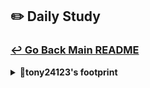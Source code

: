 ## ✏️ Daily Study
### [↩ Go Back Main README](https://github.com/3rd-PJ-Spring/Checkpoint?tab=readme-ov-file#%EF%B8%8F-daily-study)
<details>
  <summary><b>🐢tony24123's footprint</b></summary>
	<details>
		<summary><b>ㅤ25/01/23/목:</b></summary>	
		ㅤㅤㅤ내용
	</details>
	<details>
		<summary><b>ㅤ25/01/22/수:</b></summary>	
		ㅤㅤㅤ내용
	</details>
	<details>
		<summary><b>ㅤ25/01/21/화: 기능 개발 - DB 정보 업데이트 + 전적 기록 남기기(FE,BE,DB 목표치 달성)</b></summary>	
		ㅤㅤㅤ<h3>Img폴더에 사진 첨부</h3>
	</details>
	<details>
		<summary><b>ㅤ25/01/20/월: 기능 개발 - 사용자 데이터 정보 화면에 렌더링</b></summary>	
		ㅤㅤㅤ<h3>Img폴더에 사진 첨부</h3>
	</details>
	<details>
		<summary><b>ㅤ25/01/17/금: 인증인가 JWT 토큰 학습</b></summary>

<h2>1. 인증 방식</h2>
<h3>1.1 세션 기반 인증</h3>
ex) 도서관에서 회원증을 발급받아 회원 정보를 도서관 컴퓨터에 저장하고, 회원증을 통해 모든 정보를 가져오는 방식.<br>
- 클라이언트는 서버로부터 발급된 세션 ID를 이용해 인증을 진행.<br>
- 서버가 사용자 정보를 관리하고 저장.<br>
<h3>단점</h3>
여러 서버에서 동일한 사용자의 정보를 공유해야 하므로 서버 간 동기화가 필요하다.<br>
하나의 정보 변경 시 많은 서버가 영향을 받음.<br>
서버가 사용자의 인증 정보를 저장하므로 서버 부하가 증가.<br>
<h3>1.2 토큰 기반 인증</h3>
ex) 여권에 모든 정보를 담고, 입국심사 시 여권만으로 진위 여부를 확인하는 방식.
- 서버는 클라이언트에게 토큰을 발급하고, 클라이언트는 이 토큰을 사용해 인증을 받음.<br>
- 서버는 사용자 정보를 저장하지 않으며, 클라이언트는 인증 정보를 담은 토큰을 소지.<br>
<h3>장점:</h3>
서버 부담이 적고, 확장성이 뛰어나다. 여러 서버 간에 동일한 토큰을 사용하여 인증 가능.<br>
서버가 인증 정보를 저장하지 않기 때문에 서버 부하가 적음.<br>
토큰이 JSON 형식으로 되어 있어 모바일 앱에서 사용하기 용이.<br>
<h3>단점</h3>
위조 가능성: 토큰이 탈취되거나 위조되면, 인증의 진위 여부를 확인하는 것이 어려워짐.<br>
토큰 크기가 세션 ID보다 큼.<br>
<h2>2. 인증과 인가의 차이점</h2>
인증: 사용자가 누구인지 확인하는 과정 ex) 로그인<br>
인가: 인증을 받은 사용자가 어떤 권한을 가질지 결정하는 과정 ex) 댓글을 쓸 수 있는지, 관리자 권한이 있는지 등<br>
<h2>3. HTTP의 특징</h2>
- HTTP는 상태가 없는 프로토콜로, 브라우저나 서버가 이전 요청의 정보를 기억하지 않는다.<br>
- 이를 해결하기 위해 세션이나 토큰을 사용하여 인증 정보를 저장하고 관리함.<br>
<h2>4. 인증 방식의 흐름</h2>
<h3>4.1 세션 인증 방식</h3>
- 클라이언트: 로그인 요청<br>
-> 서버: 로그인 성공 시 세션 정보를 생성하여 서버에 저장<br>
-> 클라이언트: 댓글쓰기 요청 시, 서버에서 세션 정보를 확인하여 인증<br>
<h3>4.2 토큰 인증 방식</h3>
- 클라이언트: 로그인 요청<br>
-> 서버: 로그인 성공 시 토큰을 발급<br>
-> 클라이언트: 댓글쓰기 요청 시, 발급받은 토큰을 서버에 제시하고, 서버는 토큰 진위 여부만 확인<br>
<h2>5. JWT (JSON Web Token)</h2>
JWT: 사용자의 정보를 담은 토큰. 서버는 JWT를 발급하고 클라이언트는 이 토큰을 통해 인증을 받음.<br>
-구성-<br>
Header: 토큰 타입(예: JWT)과 암호화 알고리즘 정보<br>
Payload: 사용자 정보(예: 사용자 ID)<br>
Signature: Header와 Payload를 결합하여 생성된 서명으로, 토큰의 위조 여부를 판단<br>
<h3>장점</h3>
- 서버 부담 감소: 서버가 사용자 정보를 저장할 필요가 없음.<br>
- 확장성: 여러 서버에서 동일한 토큰으로 인증 가능.<br>
- 모바일 친화적: JSON 형식으로 되어 있어 모바일 환경에 적합.<br>
<h3>단점</h3>
- 토큰 크기: 세션 ID보다는 크기가 큼.<br>
- 보안 문제: 토큰이 탈취되면 차단이 어렵고, 위조될 위험이 있음.<br>
<h3>오늘의 학습 내용 요약</h3>
- 세션 기반 인증과 토큰 기반 인증의 차이점을 이해하고, 각 방식의 장단점을 비교할 수 있었습니다.<br>
- JWT의 구성 요소와 그 장점 및 단점에 대해 학습했습니다.<br>
- 인증과 인가는 서로 다른 개념이며, 인증 후 인가 과정을 통해 사용자에게 권한을 부여하는 방식임을 명확히 이해했습니다.<br>
	</details>
	<details>
		<summary><b>ㅤ25/01/16/목:Spring Security와 로그인 처리</b></summary>	
<h2>📚 오늘의 공부 기록: Spring Security와 로그인 처리</h2>
<h3>1. 패스워드 암호화 (PasswordEncoder)</h3>
Spring에서는 **PasswordEncoder**를 사용해 비밀번호를 안전하게 암호화 및 관리할 수 있습니다.<br>
<h3>🔑 주의사항</h3>
같은 이름의 Bean을 두 번 등록하면 Spring에서 에러가 발생합니다.<br>
해결 방법: @Bean에 고유한 이름을 부여합니다.<br>

```java
@Bean(name = "shopPasswordEncoder")
public PasswordEncoder passwordEncoder() {
    return new BCryptPasswordEncoder();
}
```
<h4>🛠️ 비밀번호 암호화 처리 흐름</h4>
- 클라이언트가 보낸 비밀번호를 서비스에서 암호화합니다.<br>
-> 요청 데이터를 엔터티(Entity)로 변환한 후 비밀번호를 암호화된 값으로 재설정합니다.<br>
-> DB에 암호화된 비밀번호를 저장합니다.<br>
<h3>2. 로그인 처리 (인증 처리)</h3>
   <h4>🔒 로그인 과정</h4>
- 클라이언트가 아이디와 비밀번호 전달<br>
  -> DB에서 아이디로 회원 정보 조회<br>
  -> 아이디가 존재하지 않으면 예외 처리<br>
  -> DB에 저장된 비밀번호를 가져와 사용자가 입력한 비밀번호와 비교<br>
  -> Spring의 PasswordEncoder.matches() 메서드를 사용해 암호화된 비밀번호 비교<br>
  -> 비밀번호가 일치하면 로그인 성공<br>
   <h4>🔑 로그인 API 설계</h4>
-  POST 요청 사용 권장: 보안상 @PostMapping을 사용해 데이터를 전달합니다.<br>
<h3>3. 코드 정리</h3> 
<h3>요청 DTO</h3>

```java
@Getter
@Setter
@NoArgsConstructor
@AllArgsConstructor
@Builder
public class LoginRequest {
    @NotBlank(message = "아이디 입력은 필수입니다.")
    private String username;

    @NotBlank(message = "비밀번호 입력은 필수입니다.")
    private String password;
}
```
<h3>Service</h3>
   비즈니스 로직: 아이디로 회원 조회 → 비밀번호 비교 → 성공 시 JSON 반환.<br>
   
```java
@Transactional(readOnly = true)
public Map<String, Object> authenticate(LoginRequest loginRequest) {
    String username = loginRequest.getUsername();

    User foundUser = userRepository.findByUserName(username)
            .orElseThrow(() -> new MemberException(ErrorCode.MEMBER_NOT_FOUND, "존재하지 않는 회원입니다."));

    String inputPassword = loginRequest.getPassword();
    String storedPassword = foundUser.getPassword();

    if (!passwordEncoder.matches(inputPassword, storedPassword)) {
        throw new MemberException(ErrorCode.INVALID_PASSWORD);
    }

    return Map.of(
        "message", "로그인에 성공했습니다.",
        "username", foundUser.getUsername()
    );
}
```
<h3>Repository</h3>
- 아이디로 회원 조회 쿼리<br>

```java
Optional<User> findByUserName(String username);
```
- MyBatis 쿼리 매핑<br>

```java
<select id="findByUserName" resultType="com.example.instagramclone.shop.user.User">
    SELECT * FROM user WHERE username = #{username}
</select>
```
<h3>Controller</h3>
- 클라이언트 요청을 처리하고 서비스 계층 호출<br>

```java
@PostMapping("/login")
public ResponseEntity<?> login(@RequestBody @Valid LoginRequest loginRequest) {
    Map<String, Object> responseMap = userService.authenticate(loginRequest);
    return ResponseEntity.ok().body(responseMap);
}
```
<h3>클라이언트 요청 처리 (JavaScript)</h3>

```java
async function fetchToLogin(userData) {
    await fetch("/user/login", {
        method: "POST",
        headers: { "Content-Type": "application/json" },
        body: JSON.stringify(userData),
    });
    console.log("로그인!");
    alert("로그인 성공");
    document.querySelector(".bj-login-form").reset();
}

function initLogin() {
    const $form = document.querySelector(".bj-login-form");
    $form.addEventListener("submit", (e) => {
        e.preventDefault();

        const username = document.querySelector('input[name="username"]').value;
        const password = document.querySelector('input[name="password"]').value;

        const payload = { username, password };
        fetchToLogin(payload);
    });
}

document.addEventListener("DOMContentLoaded", initLogin);
```
<h3>>정리된 흐름</h3>
   <h4>비밀번호 암호화:<br>
   Spring의 PasswordEncoder로 안전하게 관리.</h4>
   <h4>로그인 요청 처리:<br>
   아이디로 회원 조회 → 비밀번호 비교 → 성공 시 JSON 반환.</h4>
   <h4>클라이언트 요청 처리:<br>
   JavaScript로 로그인 폼 데이터 전송 및 성공 메시지 표시.</h4>
<h3>추가 공부 필요 사항</h3>
- Spring Security 기본 구성과 사용자 정의 보안 설정.
	</details>
	<details>
		<summary><b>ㅤ25/01/15/수: 회원가입 처리 작업 내용 정리</b></summary>
<h2>백엔드 작업</h2>
<h3>SignUpRequest 클래스 생성</h3>

```java
    @NotBlank(message = "필수 입력창입니다.")
    private String newName;

    @NotBlank(message = "필수 입력창입니다.")
    private String newEmail;
    
    @NotBlank(message = "필수 입력창입니다.")
    private String newPassword;
```   
- 회원가입 시 클라이언트로부터 전달받을 데이터를 정의.<br>
<h3>UserController 작업</h3>

```java
//회원가입 요청 받아오기
@PostMapping("/signup")
public ResponseEntity<?> signUp(@RequestBody @Valid signUpRequest signUpRequest){
log.info("request for signup : {}", signUpRequest.getNewName());
userService.signUp(signUpRequest);
        return ResponseEntity
                .ok()
                .body("user registered!");
    }
```
- @PostMapping을 통해 클라이언트로부터 전달받은 SignUpRequest 데이터를 수신<br>
-> 수신한 데이터를 UserService에 전달<br>
<h3>UserService 작업</h3>

```java
//회원가입 중간 처리
public void signUp(signUpRequest signUpRequest){
//데이터베이스에 저장
userRepository.insert(signUpRequest.toEntity());
}
```
- 회원가입 과정에서 데이터 변환 및 중간 처리를 담당<br>
- 데이터베이스에 저장하기 위해 엔터티로 변환 과정을 수행<br>
-> 변환된 엔터티를 UserRepository에 전달<br>
<h3>엔터티 변환 및 데이터베이스 저장</h3>

```java
<mapper namespace="com.example.instagramclone.shop.repository.UserRepository">
    <insert id="insert" keyProperty="id" useGeneratedKeys="true">
        INSERT INTO user
        (username, password, email)
        VALUES
        (#{username}, #{password}, #{email})
    </insert>
```
- SignUpRequest 데이터를 엔터티로 변환<br>
-> UserRepository에서 UserMapper.xml에 정의된 insert 메서드를 호출하여 데이터베이스에 저장<br>
-> 데이터 저장 후 회원가입 절차 완료<br>
<h2>프론트엔드 작업</h2>
<h3>회원가입 폼 제출 이벤트 생성</h3>

```java
//초기화 함수
function initSignUp() {
    //form submit 이벤트
    const $form = document.querySelector('.signup-form');
    $form.addEventListener('submit', e => {
        e.preventDefault();
        const username = document.querySelector('input[name="username"]').value;
        const password = document.querySelector('input[name="password"]').value;
        const email = document.querySelector('input[name="email"]').value;
        // const passwordConfirm = document.querySelector('input[name="password-confirm"]').value;        
        const payload = {
            newName : username ,
            newEmail : email ,
            newPassword: password
        };
```        
- 폼에 submit 이벤트 리스너를 등록<br>
- 새로고침 방지를 위해 e.preventDefault() 호출<br>
<h3>사용자 입력값 수집</h3>
- 폼에서 입력된 값을 객체로 생성<br>
-> 이때 객체의 키 값은 SignUpRequest에서 정의한 데이터 구조와 동일하게 매핑해야 함<br>
<h3>백엔드로 데이터 전송</h3>

```java
//회원가입 정보를 서버에 전송
async function fetchToSignUp(userData){
await fetch('/user/signup', {
method: 'POST',
headers: { 'Content-Type': 'application/json'},
body: JSON.stringify(userData)
});
console.log("회원가입 성공!");
alert("회원가입 성공");
document.querySelector('.signup-form').reset();
}
```
-> fetch를 사용하여 비동기 방식으로 데이터 전송<br>
-> UserController의 @PostMapping URL과 일치하도록 설정<br>
-> 데이터를 JSON 형식으로 변환 후 서버에 전달<br>
<h3>향후 업데이트 사항</h3>
- 입력값 검증, 데이터 암호화, 보안 및 예외 처리 로직을 추가하여 안정성을 강화<br>
- 작업으로 회원가입된 사용자 정보로 로그인 기능 구현 예정.<br>
   </details>
   <details>
       <summary><b>ㅤ25/01/14/화: 로그인, 회원가입 화면구성 완료 기능구현 로드맵 그리기</b></summary>
<h2>블랙잭 프로젝트: 로그인 및 회원가입 기능 추가 계획</h2>
<h3>프로젝트 개요</h3>
기존 블랙잭 게임 프로젝트에 로그인 및 회원가입 기능을 추가<br>
Spring을 이용해 서버와 연결하고, 서버 실행 상태에서 화면이 동작하도록 설정<br>
간단한 회원가입 로직, 데이터베이스와 연결하여 동작을 검증 필요<br>
<h3>현재 진행 상황</h3>
<h4>로그인 및 회원가입 화면 구성</h4>
- 로그인 및 회원가입 HTML/CSS 페이지 완료<br>
- Spring 서버를 통해 화면이 동작하도록 설정<br>
<h4>회원가입 로직</h4>
- 간단한 회원가입 로직 작성 완료<br>
- 입력값을 읽고 서버에서 처리할 준비 상태<br>
<h3>향후 추가해야 할 주요 기능</h3>
<h4>회원가입 기능 구현</h4>
- 회원가입 창에서 입력된 값을 읽어 데이터베이스에 저장<br>
- Spring MVC와 MyBatis를 활용해 데이터베이스 연동<br>
<h4>로그인 기능 구현</h4>
- 로그인 창에서 입력된 정보를 데이터베이스와 대조<br>
- 입력 정보가 데이터베이스에 저장된 회원 정보와 일치하면 로그인 성공 처리<br>
- 로그인 성공 시 사용자의 정보를 세션에 저장<br>
- 로그인 성공 후 사용자 데이터 렌더링<br>
- 로그인 성공 시 사용자의 정보를 화면에 표시<br>
예: "현재 보유 칩: 1000개"를 게임 화면 상단에 표시<br>
<h3>구현 완료시 기능 업데이트 (회원가입 검증 및 보안 강화)</h3>
<h4>회원가입 검증 단계</h4>
- 아이디, 비밀번호, 이메일 형식 검증<br>
- 중복 아이디 체크<br>
- 비밀번호 확인 필드 일치 여부 검증<br>
- 검증 실패 시 사용자에게 적절한 에러 메시지 표시<br>
- 사용자 토큰 부여<br>
- 로그인 성공 시 사용자에게 JWT(토큰)를 부여하여 인증 상태 유지<br>
- Spring Security와 JWT를 활용해 인증/인가 처리<br>
- 토큰 기반 인증으로 세션의 유지 문제 해결<br>
<h3>개발 순서 정리</h3>
<h4>회원가입 기능 :</h4> HTML 폼 데이터 수집 -> Spring 컨트롤러에서 데이터 처리 -> MyBatis를 사용해 데이터베이스에 저장<br>
<h4>로그인 기능 :</h4>  HTML 폼 데이터 수집 -> 데이터베이스에서 정보 조회 -> 세션 저장 및 로그인 완료 처리 -> 화면 렌더링 <br>
-> 사용자 정보를 게임 화면에 표시 -> 회원가입 검증 -> 입력값 유효성 검사 및 에러 처리 -> 보안 강화 -> 비밀번호 암호화 -> JWT 기반 인증/인가 처리<br>
	</details>
	<details>
		<summary><b>ㅤ25/01/13/월:RESTful Service 복습</b></summary>
<h2>RESTful</h2>
<h3>REST 정의 및 원칙</h3>
REST (Representational State Transfer): 자원의 상태를 표현하고 전송하는 아키텍처 스타일.<br>
<h3>-6가지 원칙-</h3>
1. 클라이언트-서버: 클라이언트는 UI를, 서버는 데이터와 로직을 처리하며 독립적으로 동작.<br>
2. Stateless: 서버는 클라이언트의 상태를 유지하지 않으며, 각 요청은 독립적으로 처리.<br>
3. 캐시 기능: 서버 응답을 캐싱하여 성능을 향상. HTTP 헤더로 캐시 가능 여부 명시.<br>
4. 계층화 시스템: 중간 계층(프록시, 로드 밸런서 등)을 통해 통신 가능.<br>
5. 통합 인터페이스: 일관된 URL 형식과 HTTP 메서드 사용.<br>
6. Optional: 필요 시 실행 가능한 코드를 클라이언트로 전송 가능.<br>
<h3>RESTful 서비스의 장점</h3>
- 확장성: 클라이언트와 서버의 역할이 분리되어 시스템 확장이 용이.<br>
- 유연성: 다양한 데이터 포맷(JSON, XML 등)을 지원.<br>
- 성능 향상: 캐시 활용으로 네트워크 비용 절감.<br>
- 일관성: HTTP 표준을 준수해 사용자와 개발자 모두 이해하기 쉬움.<br>
<h3>Spring RESTful API 관련 주요 애노테이션</h3>
@RestController: JSON, XML 직렬화 기본 포함.<br>
@RequestBody: JSON → Java 객체로 변환.<br>
@ResponseBody: 객체 → JSON으로 변환해 반환. (단, 상태 코드 처리가 불가능.)<br>
ResponseEntity: 상태 코드, 헤더, 본문 제어가 가능한 유연한 HTTP 응답 객체.<br>
<h3>주요 HTTP 상태 코드</h3>
200: 요청 성공<br>
201: 리소스 생성 성공<br>
400: 잘못된 요청<br>
401: 인증 실패<br>
403: 권한 부족<br>
404: 리소스 없음<br>
500: 서버 내부 오류<br>
<h4>tip - @RestController의 반환값은 대부분 ResponseEntity로 고정해서 사용하는 것이 유용.</h4>
	</details>
	<details>
		<summary><b>ㅤ25/01/10/금: RequestDto 복습 </b></summary>
<h2>DTO</h2>
<h3>DTO(Data Transfer Object)는 클라이언트와 서버 간 데이터를 전송하는 데 사용되는 객체로, 데이터베이스 엔티티(Entity)와는 구분된다</h3>
<h4>-목적-</h4> 
데이터 전송 간 필요한 정보만 제공하고,<br> 민감한 데이터를 보호하거나 데이터 포맷을 변환하는 데 사용.<br>
<h4>-장점-</h4>
데이터 보안 강화 (민감 정보 마스킹 가능)<br>
클라이언트 요구사항에 맞춘 데이터 제공<br>
API 설계의 유연성 및 유지보수성 증가<br>

```java
package com.example.instagramclone.shop.user;

import lombok.*;

import java.time.LocalDateTime;
import java.time.format.DateTimeFormatter;

@Getter
@Setter
@ToString
@EqualsAndHashCode
@AllArgsConstructor
@NoArgsConstructor
@Builder
public class UserDto {

    private Long userId;           // 유저 ID
    private String name;           // 유저 이름
    private String userEmail;      // 이메일 (마스킹 처리)
    private String userPassword;   // 비밀번호 (마스킹 처리)
    private String date;           // 가입일자 (포맷 변경)

    // User 엔티티를 DTO로 변환하는 생성자
    public UserDto(User u) {
        this.userId = u.getId();
        this.name = u.getUsername();
        this.userEmail = u.getEmail().length() > 5 ? u.getEmail().substring(0, 5) + "..." : u.getEmail();
        this.userPassword = u.getPassword().length() > 6 ? u.getPassword().substring(0, u.getPassword().length() - 2) + "**" : u.getPassword();
        this.date = u.getCreateAt().format(DateTimeFormatter.ofPattern("yyyy/MM/dd"));
    }
}
```

<h3>개선 전 코드</h3>

```java
@GetMapping
public ResponseEntity<List<User>> getAllUser() {
    List<User> users = userService.getAllUsers();
    return ResponseEntity.ok(users); // User 엔티티 리스트를 반환
}

```
보안 문제: 이메일과 비밀번호가 그대로 노출<br>
데이터 포맷 문제: 가입일자 등 클라이언트가 보기 어려운 형식 그대로 반환됨<br>
응답 데이터 구조의 가독성 부족: 클라이언트는 불필요한 데이터를 처리해야 할 수도 있음<br>
```java
@GetMapping
public ResponseEntity<List<UserDto>> UserList() {
    List<User> users = userService.getAllUsers();

    if (users.isEmpty()) {
        return ResponseEntity.status(HttpStatus.NO_CONTENT).build(); // 데이터가 없을 때 처리
    }

    List<UserDto> userDtos = users.stream()
                                  .map(UserDto::new)  // User -> UserDto 변환
                                  .collect(Collectors.toList());

    return ResponseEntity.ok(userDtos);  // 변환된 DTO 리스트 반환
}

```
<h3>보안성 강화</h3>
이메일과 비밀번호가 마스킹 처리되어 클라이언트에게 민감 정보가 그대로 노출되지 않음.<br>
<h3>클라이언트 요구사항에 맞춘 데이터 반환</h3>
가입일자는 yyyy/MM/dd 형식으로 변경되어 클라이언트가 즉시 사용 가능<br>
불필요한 데이터가 제거된 DTO를 반환하여 데이터 효율성 증가<br>
<h3>응답 데이터의 명확성</h3>
DTO를 통해 API 응답 구조가 정리되고, 클라이언트와의 데이터 교환이 명확해짐<br>
<h3>유지보수 용이성</h3>
데이터 전송 구조를 엔티티와 분리했으므로, 엔티티 변경이 클라이언트 응답에 영향을 미치지 않음<br>
필요 시 DTO의 필드나 변환 로직만 수정하여 쉽게 확장 가능<br>
<h3>가독성 및 간결성</h3>
Stream API를 활용한 map 메서드로 DTO 변환이 간결하게 처리됨<br>
기존의 엔티티 리스트를 반환하는 코드보다 더 명확한 의도를 전달<br>
ㅤㅤ
	</details>
	<details>
		<summary><b>ㅤ25/01/09/목:회원 관리 시스템 구현 백엔드 흐름 연습해보기</b></summary>
<h2>회원 관리 시스템 구현 흐름</h2>
<h3>1. User Entity 생성</h3>
목표: 회원 정보를 저장할 엔티티 클래스 생성<br>
속성: id, username, password, email, createAt<br>
설명: 회원 정보가 담길 엔티티를 생성하여 데이터베이스 테이블과 매핑<br>
```java
package com.example.instagramclone.shop.user;

import lombok.*;

import java.time.LocalDateTime;

@Getter
@Setter
@ToString
@NoArgsConstructor
@AllArgsConstructor
@Builder
@EqualsAndHashCode
public class User {

    private Long id;
    private String username;
    private String email;
    private String password;
    private LocalDateTime createAt;
}

```
<h3>UserRepository 생성 (@Mapper)</h3>
목표: MyBatis를 사용하여 데이터베이스와 연결할 리포지토리 생성<br>
설명: @Mapper 어노테이션을 이용해 MyBatis와의 연결을 설정하고, insertUser()와 같은 데이터베이스 작업을 위한 메서드 정의<br>
```java
package com.example.instagramclone.shop.repository;


import com.example.instagramclone.domain.post.entity.Post;
import com.example.instagramclone.shop.user.User;
import org.apache.ibatis.annotations.Mapper;

import java.util.List;
import java.util.Optional;

@Mapper
public interface UserRepository {
    //유저 생성
    void insert(User user);

    //유저 조회
    Optional<User> findById(Long id);

    //전체 유저 조회
    List<User> findAll();
}

```
<h3>UserMapper.xml 생성</h3>
목표: SQL 쿼리 작성 및 매핑<br>
설명: UserRepository에서 정의한 메서드에 대한 SQL 쿼리를 resources/mapper/UserMapper.xml 파일에 작성하여 데이터베이스와 연동<br>
```java
<?xml version="1.0" encoding="UTF-8"?>
<!DOCTYPE mapper PUBLIC "-//mybatis.org//DTD Mapper 3.0//EN" "http://mybatis.org/dtd/mybatis-3-mapper.dtd">

<mapper namespace="com.example.instagramclone.shop.repository.UserRepository">

    <insert id="insert" keyProperty="id" useGeneratedKeys="true">
        INSERT INTO user
        (username, password, email)
        VALUES
        (#{username}, #{password}, #{email})
    </insert>

    <select id="findById" resultType="com.example.instagramclone.shop.user.User">
        SELECT
        *
        FROM user
        WHERE id = #{id}
    </select>

    <select id="findAll" resultType="com.example.instagramclone.shop.user.User">
        SELECT
        *
        FROM user
    </select>

</mapper>
```
<h3>UserService 생성</h3>
목표: 비즈니스 로직 처리<br>
설명: UserService 클래스에서 회원 생성, 조회, 전체 유저 조회 등의 비즈니스 규칙을 구현<br>
UserRepository와의 연결을 통해 데이터를 처리하는 역할을 담당<br>
```java
package com.example.instagramclone.shop.service;

import com.example.instagramclone.shop.repository.UserRepository;
import com.example.instagramclone.shop.user.User;
import com.example.instagramclone.shop.user.UserDto;
import lombok.RequiredArgsConstructor;
import org.springframework.beans.factory.annotation.Autowired;
import org.springframework.stereotype.Service;

import java.util.List;
import java.util.stream.Collectors;

@Service
@RequiredArgsConstructor
public class UserService {

    private final UserRepository userRepository;

//    @Autowired
//    public UserService(UserRepository userRepository) {
//        this.userRepository = userRepository;
//    }

    //유저 생성
    public void createUser(User user) {
        userRepository.insert(user);
    }

    //유저 조회
    public User getUser(Long id) {
        return userRepository.findById(id).orElseThrow(() -> new IllegalArgumentException("존재하지 않는 사용자입니다."));
    }

    //전체 유저 조회
    public List<UserDto> getAllUsers() {
        return userRepository.findAll()
                .stream()
                .map(u -> new UserDto(u))
                .collect(Collectors.toList());
    }
}

```
<h3>UserController 생성</h3>
목표: 사용자 요청 처리<br>
설명: @PostMapping, @GetMapping 등을 사용하여 HTTP 요청을 받아 UserService를 호출, 요청 처리 후 그 결과를 클라이언트에 응답<br>
```java
package com.example.instagramclone.shop.controller;


import com.example.instagramclone.shop.repository.UserRepository;
import com.example.instagramclone.shop.service.UserService;
import com.example.instagramclone.shop.user.User;
import com.example.instagramclone.shop.user.UserDto;
import org.springframework.beans.factory.annotation.Autowired;
import org.springframework.http.ResponseEntity;
import org.springframework.web.bind.annotation.*;

import java.util.ArrayList;
import java.util.List;
import java.util.stream.Collectors;

@RestController
@RequestMapping("/user")
public class UserController {
    private final UserService userService;

    @Autowired
    public UserController(UserService userService) {
        this.userService = userService;
    }

    @PostMapping
    public String  create(@RequestBody User user) {
        userService.createUser(user);
        return "insert success";
    }

    @GetMapping("/{id}")
    public User getUser(@PathVariable Long id) {
        return userService.getUser(id);
    }

    @GetMapping
    public ResponseEntity<List<UserDto>> getAllUser() {
        List<UserDto> users = userService.getAllUsers();
        return ResponseEntity.ok(users);
    }

//    @GetMapping
//    public ResponseEntity<?> UserList() {
//        List<UserDto> users = new ArrayList<>(userService.getAllUsers())
//                .stream()
//                .map(u-> new UserDto(u))
//                .collect(Collectors.toList());
//
//        return ResponseEntity.ok().body(users);
//    }

}

```
<h3>핵심 흐름: User Entity -> UserRepository -> UserMapper.xml -> UserService -> UserController</h3>
각 계층을 통해 데이터베이스와 상호작용하고, 비즈니스 로직을 처리하며, 최종적으로 사용자에게 데이터를 응답
	</details>
	<details>
		<summary><b>ㅤ25/01/08/수:의존성 주입, 스프링 빈 관리</b></summary>	
		ㅤㅤㅤ<h3> 의존성 주입 </h3>
             의존성 주입: 객체 간의 의존성을 관리할 수 있는 설계 패턴<br> 
             객체는 필요한 의존성을 외부에서 주입받음.<br>
             -> 결합도는 낮추고 , 코드의 재사용성과 유지보수가 높아짐<br>
             크게 생성자 주입, 세터 주입, 필드 주입 3가지 방법 사용 가능<br>
             <h4>생성자 주입</h4>
             - 3가지 방법 중에 가장 좋은 방법<br>
             - 모든 의존성을 주입받아야 하므로 객체가 일관되게 생성된다.<br>
             - 애플리케이션 시작 시점에 문제 발견이 가능하다.<br>              
             <h4>세터 주입 </h4>
             - 세터 주입을 사용하면 유지보수측면에서 생성자 주입보다 어려울 수 있다.<br>
             - NULL체크도 해줘야한다.<br>
             - 중간에 객체가 변경될 수 있다.<br>
             - 런타임 시점까지 문제 발생이 되지않아서 애플리케이션 실행이 예기치 않게 실패할 수 있다.<br>
             <h4>필드 주입</h4>
             - 테스트와 유지보수 특면에서 어려운 점이 많아 비추천<br>
              <h3>스프링 빈 관리</h3>
             - 스프링이 대신해서 관리를 해줌 <br>
              <h4>자바 클래스 방식</h4>
              ex)@Configuration //스프링이 클래스를 관리<br>
                 @ Bean //어떤 객체를 관리할지 메서드로 설정<br>
              <h4>애너테이션 방식</h4>
              <h4>`@Component`</h4>
              - 가장 일반적인 스프링 빈을 정의하는 애너테이션<br>
              - 주로 특수한 역할이 없는 일반적인 빈에 사용된다.<br>
              <h4>`@Service`</h4>
              - 비즈니스 로직을 담고 있는 서비스 클래스에 사용<br>
              - `@Service` 애너테이션을 통해 해당 클래스가 서비스 계층을 담당함을 명시적 나타낸다.<br>
              <h4>`@Repository`</h4>              
              - 데이터 접근 계층(DAO) 클래스에 사용<br>
              -  데이터베이스와의 통신을 담당하는 클래스를 나타내며, 데이터 접근 예외를 처리.<br>         
              <h4>`@Controller`</h4>              
              - 애플리케이션에서 컨트롤러 역할을 하는 클래스에 사용<br>
              - 웹 요청을 처리하고, 모델 데이터를 뷰로 전달하는 역할.<br>
              <h4>@Autowired</h4>
              의존성 주입을 수행하기 위한 애너테이션<br>
              <h4>@Qualifier</h4>
              @Autowired와 함께 사용하여, 같은 타입의 빈이 여러 개 있을 때 어떤 빈을 주입할지 명시적으로 지정하는 방법             
      </details>
      <details>
          <summary><b>ㅤ25/01/07/화: 프로젝트 방향성 회의</b></summary>	
          ㅤㅤㅤ<h3>프로젝트 진행 방향 결정</h3>
               <h4>회의 내용</h4>
               <h4>문제 상황</h4> 
                1.개발 능력 향상을 위해 추가 공부가 필요하다 판단됨<br>
                2.프로젝트 분량 조절에 아쉬움이 각자 남을수있음<br>
               <h4>회의 결과</h4>
                개인 공부에 더 집중하기로 결정<br>
                ->향후 프로젝트들에 있어 가장 큰 도움이 될이라 판단<br>              
                체계적인 관리를 위해 루틴을 정함<br>  
                -> 매일 오후 5시 공부 내용 푸쉬<br>  
                <h3>나의 공부 방향</h3>
                <h4>백엔드(자바,스프링,데이터베이스)에 집중해보고 싶음</h4>
                <h4>쇼핑몰 기본적인 로직 구현해보기 </h4>
                ex)상품 등록 , 상품 담기 , 상품 조회 , 상품 삭제 , 로그인 기능
      </details>
      <details>
          <summary><b>ㅤ25/01/06/월: </b></summary>	
          ㅤㅤㅤ내용
      </details>
</details>
